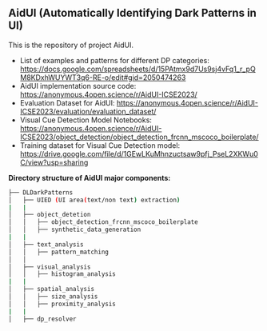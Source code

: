 
## AidUI (Automatically Identifying Dark Patterns in UI)
This is the repository of project AidUI.
- List of examples and patterns for different DP categories: https://docs.google.com/spreadsheets/d/15PAtmx9d7Us9sj4vFq1_r_pQM8KDxhWUYWT3q6-RE-o/edit#gid=2050474263
- AidUI implementation source code: https://anonymous.4open.science/r/AidUI-ICSE2023/
- Evaluation Dataset for AidUI: https://anonymous.4open.science/r/AidUI-ICSE2023/evaluation/evaluation_dataset/
- Visual Cue Detection Model Notebooks: https://anonymous.4open.science/r/AidUI-ICSE2023/object_detection/object_detection_frcnn_mscoco_boilerplate/
- Training dataset for Visual Cue Detection model: https://drive.google.com/file/d/1GEwLKuMhnzuctsaw9pfj_PseL2XKWu0C/view?usp=sharing


**Directory structure of AidUI major components:**
```bash
├── DLDarkPatterns
│   ├── UIED (UI area(text/non text) extraction)
|   |
│   ├── object_detetion
│   │   ├── object_detection_frcnn_mscoco_boilerplate
│   │   ├── synthetic_data_generation
|   |
│   ├── text_analysis
│   │   ├── pattern_matching
│   │   
│   ├── visual_analysis
│   │   ├── histogram_analysis
|   |
│   ├── spatial_analysis
│   │   ├── size_analysis
│   │   ├── proximity_analysis
|   |
│   ├── dp_resolver
```
